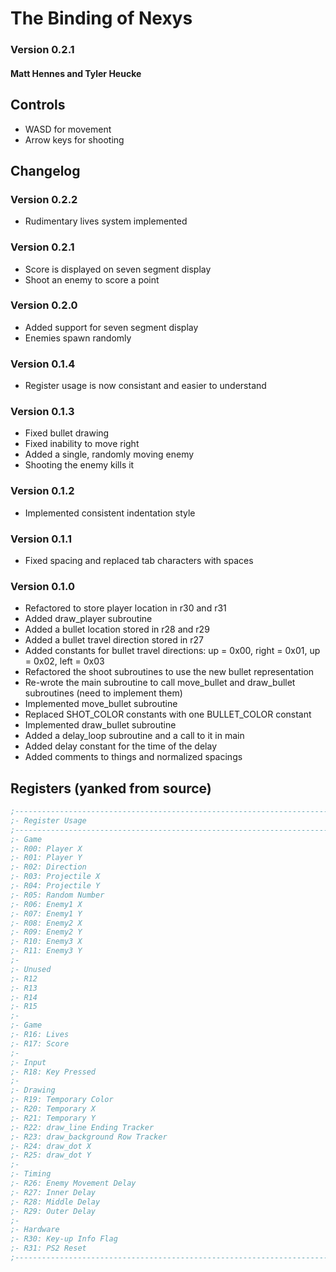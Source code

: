 # The Binding of Nexys

### Version 0.2.1

#### Matt Hennes and Tyler Heucke

## Controls

- WASD for movement
- Arrow keys for shooting

## Changelog

### Version 0.2.2
- Rudimentary lives system implemented

### Version 0.2.1
- Score is displayed on seven segment display
- Shoot an enemy to score a point

### Version 0.2.0
- Added support for seven segment display
- Enemies spawn randomly

### Version 0.1.4
- Register usage is now consistant and easier to understand

### Version 0.1.3
- Fixed bullet drawing
- Fixed inability to move right
- Added a single, randomly moving enemy
- Shooting the enemy kills it

### Version 0.1.2
- Implemented consistent indentation style

### Version 0.1.1
- Fixed spacing and replaced tab characters with spaces

### Version 0.1.0
- Refactored to store player location in r30 and r31
- Added draw_player subroutine
- Added a bullet location stored in r28 and r29
- Added a bullet travel direction stored in r27
- Added constants for bullet travel directions: up = 0x00, right = 0x01,
	up = 0x02, left = 0x03
- Refactored the shoot subroutines to use the new bullet representation
- Re-wrote the main subroutine to call move_bullet and draw_bullet
	subroutines (need to implement them)
- Implemented move_bullet subroutine
- Replaced SHOT_COLOR constants with one BULLET_COLOR constant
- Implemented draw_bullet subroutine
- Added a delay_loop subroutine and a call to it in main
- Added delay constant for the time of the delay
- Added comments to things and normalized spacings

## Registers (yanked from source)
```nasm
;--------------------------------------------------------------------------
;- Register Usage
;--------------------------------------------------------------------------
;- Game
;- R00: Player X
;- R01: Player Y
;- R02: Direction
;- R03: Projectile X
;- R04: Projectile Y
;- R05: Random Number
;- R06: Enemy1 X
;- R07: Enemy1 Y
;- R08: Enemy2 X
;- R09: Enemy2 Y
;- R10: Enemy3 X
;- R11: Enemy3 Y
;-
;- Unused
;- R12
;- R13
;- R14
;- R15
;-
;- Game
;- R16: Lives
;- R17: Score
;-
;- Input
;- R18: Key Pressed
;- 
;- Drawing
;- R19: Temporary Color
;- R20: Temporary X
;- R21: Temporary Y
;- R22: draw_line Ending Tracker
;- R23: draw_background Row Tracker
;- R24: draw_dot X
;- R25: draw_dot Y 
;-
;- Timing
;- R26: Enemy Movement Delay
;- R27: Inner Delay
;- R28: Middle Delay
;- R29: Outer Delay
;-
;- Hardware
;- R30: Key-up Info Flag
;- R31: PS2 Reset
;--------------------------------------------------------------------------
```

